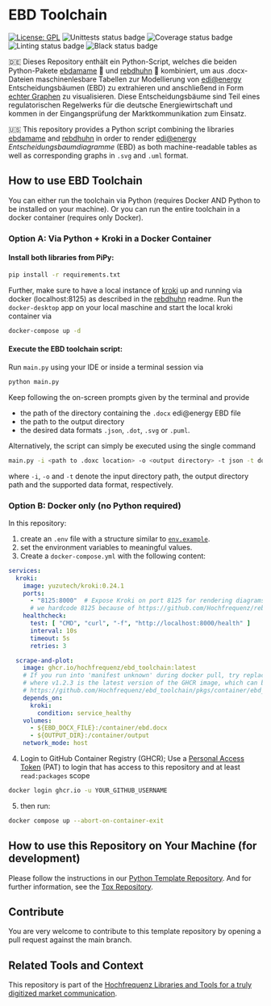 # EBD Toolchain

[![License: GPL](https://img.shields.io/badge/License-GPL-yellow.svg)](LICENSE)
![Unittests status badge](https://github.com/Hochfrequenz/ebd_toolchain/workflows/Unittests/badge.svg)
![Coverage status badge](https://github.com/Hochfrequenz/ebd_toolchain/workflows/Coverage/badge.svg)
![Linting status badge](https://github.com/Hochfrequenz/ebd_toolchain/workflows/Linting/badge.svg)
![Black status badge](https://github.com/Hochfrequenz/ebd_toolchain/workflows/Formatting/badge.svg)

🇩🇪 Dieses Repository enthält ein Python-Script, welches die beiden Python-Pakete [ebdamame](https://github.com/Hochfrequenz/ebdamame) 🫛 und [rebdhuhn](https://github.com/Hochfrequenz/rebdhuhn) 🐓 kombiniert, um aus .docx-Dateien maschinenlesbare Tabellen zur Modellierung von [edi@energy](https://www.edi-energy.de) Entscheidungsbäumen (EBD) zu extrahieren und anschließend in Form [echter Graphen](https://github.com/Hochfrequenz/machine-readable_entscheidungsbaumdiagramme/) zu visualisieren.
Diese Entscheidungsbäume sind Teil eines regulatorischen Regelwerks für die deutsche Energiewirtschaft und kommen in der Eingangsprüfung der Marktkommunikation zum Einsatz.

🇺🇸 This repository provides a Python script combining the libraries [ebdamame](https://github.com/Hochfrequenz/ebdamame) and [rebdhuhn](https://github.com/Hochfrequenz/rebdhuhn) in order to render [edi@energy](https://www.edi-energy.de) _Entscheidungsbaumdiagramme_ (EBD) as both machine-readable tables as well as corresponding graphs in `.svg` and `.uml` format.

## How to use EBD Toolchain
You can either run the toolchain via Python (requires Docker AND Python to be installed on your machine).
Or you can run the entire toolchain in a docker container (requires only Docker).

### Option A: Via Python + Kroki in a Docker Container

#### Install both libraries from PiPy:
```bash
pip install -r requirements.txt
```
Further, make sure to have a local instance of [kroki](https://kroki.io) up and running via docker (localhost:8125) as described in the [rebdhuhn](https://github.com/Hochfrequenz/rebdhuhn) readme.
Run the `docker-desktop` app on your local maschine and start the local kroki container via
```bash
docker-compose up -d
```
#### Execute the EBD toolchain script:

Run `main.py` using your IDE or inside a terminal session via
```bash
python main.py
```
Keep following the on-screen prompts given by the terminal and provide

- the path of the directory containing the `.docx` edi@energy EBD file
- the path to the output directory
- the desired data formats `.json`, `.dot`, `.svg` or `.puml`.

Alternatively, the script can simply be executed using the single command

```bash
main.py -i <path to .doxc location> -o <output directory> -t json -t dot -t svg -t puml
```
where `-i`, `-o` and `-t` denote the input directory path, the output directory path and the supported data format, respectively.

### Option B: Docker only (no Python required)
In this repository:
1. create an `.env` file with a structure similar to [`env.example`](env.example).
2. set the environment variables to meaningful values.
3. Create a `docker-compose.yml` with the following content:
```yaml
services:
  kroki:
    image: yuzutech/kroki:0.24.1
    ports:
      - "8125:8000"  # Expose Kroki on port 8125 for rendering diagrams
      # we hardcode 8125 because of https://github.com/Hochfrequenz/rebdhuhn/issues/205
    healthcheck:
      test: [ "CMD", "curl", "-f", "http://localhost:8000/health" ]
      interval: 10s
      timeout: 5s
      retries: 3

  scrape-and-plot:
    image: ghcr.io/hochfrequenz/ebd_toolchain:latest
    # If you run into 'manifest unknown' during docker pull, try replacing `:latest` with `:v1.2.3`.
    # where v1.2.3 is the latest version of the GHCR image, which can be found here:
    # https://github.com/Hochfrequenz/ebd_toolchain/pkgs/container/ebd_toolchain
    depends_on:
      kroki:
        condition: service_healthy
    volumes:
      - ${EBD_DOCX_FILE}:/container/ebd.docx
      - ${OUTPUT_DIR}:/container/output
    network_mode: host
```
4. Login to GitHub Container Registry (GHCR); Use a [Personal Access Token](https://github.com/settings/tokens/new) (PAT) to login that has access to this repository and at least `read:packages` scope
```bash
docker login ghcr.io -u YOUR_GITHUB_USERNAME
```
5. then run:
```bash
docker compose up --abort-on-container-exit
```

## How to use this Repository on Your Machine (for development)

Please follow the instructions in our
[Python Template Repository](https://github.com/Hochfrequenz/python_template_repository#how-to-use-this-repository-on-your-machine).
And for further information, see the [Tox Repository](https://github.com/tox-dev/tox).

## Contribute

You are very welcome to contribute to this template repository by opening a pull request against the main branch.

## Related Tools and Context

This repository is part of the [Hochfrequenz Libraries and Tools for a truly digitized market communication](https://github.com/Hochfrequenz/digital_market_communication/).

